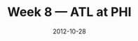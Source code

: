 ---
layout: game
title: Week 8 — ATL at PHI
season: 2012
game_id: 2012_08_ATL_PHI
week: 8
date: 2012-10-28
home_team: PHI
away_team: ATL
final_home: 
final_away: 
pbp_url: /assets/data/pbp/2012/2012_08_ATL_PHI.csv.gz
---